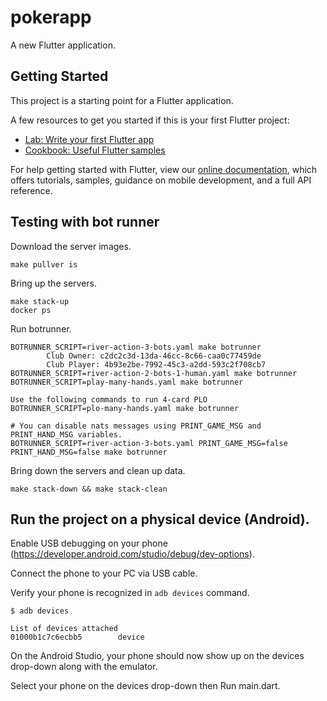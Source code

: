 # pokerapp

A new Flutter application.

## Getting Started

This project is a starting point for a Flutter application.

A few resources to get you started if this is your first Flutter project:

- [Lab: Write your first Flutter app](https://flutter.dev/docs/get-started/codelab)
- [Cookbook: Useful Flutter samples](https://flutter.dev/docs/cookbook)

For help getting started with Flutter, view our
[online documentation](https://flutter.dev/docs), which offers tutorials,
samples, guidance on mobile development, and a full API reference.

## Testing with bot runner

Download the server images.
```
make pullver is 
```

Bring up the servers.
```
make stack-up
docker ps
```

Run botrunner.
```
BOTRUNNER_SCRIPT=river-action-3-bots.yaml make botrunner
        Club Owner: c2dc2c3d-13da-46cc-8c66-caa0c77459de
        Club Player: 4b93e2be-7992-45c3-a2dd-593c2f708cb7
BOTRUNNER_SCRIPT=river-action-2-bots-1-human.yaml make botrunner
BOTRUNNER_SCRIPT=play-many-hands.yaml make botrunner

Use the following commands to run 4-card PLO
BOTRUNNER_SCRIPT=plo-many-hands.yaml make botrunner

# You can disable nats messages using PRINT_GAME_MSG and PRINT_HAND_MSG variables.
BOTRUNNER_SCRIPT=river-action-3-bots.yaml PRINT_GAME_MSG=false PRINT_HAND_MSG=false make botrunner
```

Bring down the servers and clean up data.
```
make stack-down && make stack-clean
```

## Run the project on a physical device (Android).
Enable USB debugging on your phone (https://developer.android.com/studio/debug/dev-options).

Connect the phone to your PC via USB cable.

Verify your phone is recognized in `adb devices` command.
```
$ adb devices

List of devices attached
01000b1c7c6ecbb5        device
```

On the Android Studio, your phone should now show up 
on the devices drop-down along with the emulator.

Select your phone on the devices drop-down then Run main.dart.
